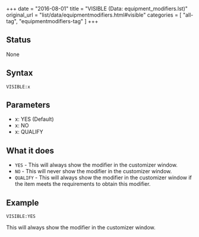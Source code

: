 +++
date = "2016-08-01"
title = "VISIBLE (Data: equipment_modifiers.lst)"
original_url = "list/data/equipmentmodifiers.html#visible"
categories = [ "all-tag", "equipmentmodifiers-tag" ]
+++

## Status

None

## Syntax

`VISIBLE:x`

## Parameters

-   x: YES (Default)
-   x: NO
-   x: QUALIFY



What it does
------------

-   `YES` - This will always show the modifier in the customizer window.
-   `NO` - This will never show the modifier in the customizer window.
-   `QUALIFY` - This will always show the modifier in the customizer
    window if the item meets the requirements to obtain this modifier.

Example
-------

`VISIBLE:YES`

This will always show the modifier in the customizer window.


